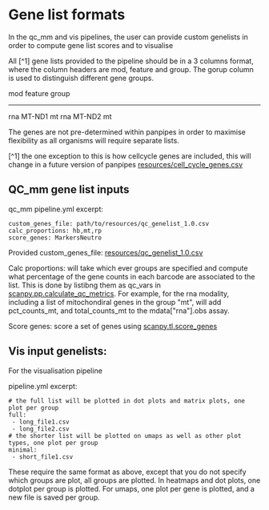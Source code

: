 Gene list formats
=================

In the qc\_mm and vis pipelines, the user can provide custom genelists
in order to compute gene list scores and to visualise

All \[\^1\] gene lists provided to the pipeline should be in a 3 columns
format, where the column headers are mod, feature and group. The gorup
column is used to distinguish different gene groups.

  mod   feature   group
  ----- --------- -------
  rna   MT-ND1    mt
  rna   MT-ND2    mt

The genes are not pre-determined within panpipes in order to maximise
flexibility as all organisms will require separate lists.

\[\^1\] the one exception to this is how cellcycle genes are included,
this will change in a future version of panpipes
[resources/cell\_cycle\_genes.csv](https://github.com/DendrouLab/panpipes/blob/master/resources/cell_cycle_genes.csv)

QC\_mm gene list inputs
-----------------------

qc\_mm pipeline.yml excerpt:

    custom_genes_file: path/to/resources/qc_genelist_1.0.csv
    calc_proportions: hb,mt,rp
    score_genes: MarkersNeutro

Provided custom\_genes\_file:
[resources/qc\_genelist\_1.0.csv](https://github.com/DendrouLab/panpipes/blob/master/resources/qc_genelist_1.0.csv)

Calc proportions: will take which ever groups are specified and compute
what percentage of the gene counts in each barcode are associated to the
list. This is done by listibng them as qc\_vars in
[scanpy.pp.calculate\_qc\_metrics](https://scanpy.readthedocs.io/en/stable/generated/scanpy.pp.calculate_qc_metrics.html#scanpy.pp.calculate_qc_metrics).
For example, for the rna modality, including a list of mitochondiral
genes in the group "mt", will add pct\_counts\_mt, and total\_counts\_mt
to the mdata\[\"rna\"\].obs assay.

Score genes: score a set of genes using
[scanpy.tl.score\_genes](https://scanpy.readthedocs.io/en/stable/generated/scanpy.tl.score_genes.html)

Vis input genelists:
--------------------

For the visualisation pipeline

pipeline.yml excerpt:

    # the full list will be plotted in dot plots and matrix plots, one plot per group
    full:
     - long_file1.csv
     - long_file2.csv
    # the shorter list will be plotted on umaps as well as other plot types, one plot per group
    minimal:
     - short_file1.csv

These require the same format as above, except that you do not specify
which groups are plot, all groups are plotted. In heatmaps and dot
plots, one dotplot per group is plotted. For umaps, one plot per gene is
plotted, and a new file is saved per group.
